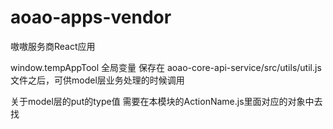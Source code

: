 # aoao-apps-vendor
嗷嗷服务商React应用

window.tempAppTool 全局变量
保存在 aoao-core-api-service/src/utils/util.js文件之后，可供model层业务处理的时候调用

关于model层的put的type值 需要在本模块的ActionName.js里面对应的对象中去找
